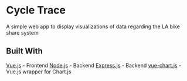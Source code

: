 # Cycle Trace 
A simple web app to display visualizations of data regarding the LA bike share system

## Built With

[Vue.js](https://github.com/vuejs) - Frontend
[Node.js](https://nodejs.org/en/) - Backend 
[Express.js](https://expressjs.com/) - Backend
[vue-chart.js](https://vue-chartjs.org/#/) - Vue.js wrapper for Chart.js



